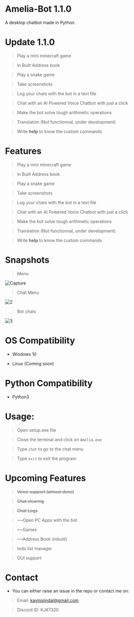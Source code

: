 # Amelia-Bot 1.1.0
A desktop chatbot made in Python.

# Update 1.1.0

> Play a mini minecraft game

> In Built Address book

> Play a snake game

> Take screenshots

> Log your chats with the bot in a text file

> Chat with an AI Powered Voice Chatbot with just a click

> Make the bot solve tough arithmetic operations

> Translation (Not functionnal, under development)

> Write **help** to know the custom commands

# Features

> Play a mini minecraft game

> In Built Address book

> Play a snake game

> Take screenshots

> Log your chats with the bot in a text file

> Chat with an AI Powered Voice Chatbot with just a click

> Make the bot solve tough arithmetic operations

> Translation (Not functionnal, under development)

> Write **help** to know the custom commands

# Snapshots
> Menu


![Capture](https://user-images.githubusercontent.com/68228966/123923931-192bd180-d9a7-11eb-9133-4ebd52d38bee.JPG)

> Chat Menu

![2](https://user-images.githubusercontent.com/68228966/123923969-22b53980-d9a7-11eb-9855-045f5842094f.JPG)

> Bot chats

![3](https://user-images.githubusercontent.com/68228966/123923992-28ab1a80-d9a7-11eb-9d73-6871e2ad9c89.JPG)

# OS Compatibility

* Windows 10

* Linux (Coming soon)

# Python Compatibility

* Python3 


# Usage:

> Open setup.exe file

> Close the terminal and click on `Amelia.exe`

> Type `chat` to go to the chat menu

> Type `exit` to exit the program

# Upcoming Features

> ~~Voice support (almost done)~~

> ~~Chat clearing~~

> ~~Chat Logs~~

> ~~Open PC Apps with the bot

> ~~Games

> ~~Address Book (inbuilt)

> todo list manager

> GUI support

# Contact

* You can either raise an issue in the repo or contact me on: 

> Email: kavinsjindal@gmail.com

> Discord ID: KJ#7320


